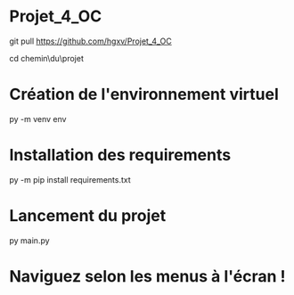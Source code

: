 # Projet_4_OC

git pull https://github.com/hgxv/Projet_4_OC

cd chemin\du\projet

# Création de l'environnement virtuel

py -m venv env

# Installation des requirements

py -m pip install requirements.txt

# Lancement du projet

py main.py

# Naviguez selon les menus à l'écran !
